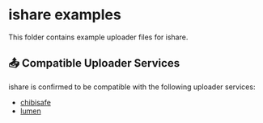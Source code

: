 # ishare examples

This folder contains example uploader files for ishare.

## 📤 Compatible Uploader Services

ishare is confirmed to be compatible with the following uploader services:

- [chibisafe](https://github.com/chibisafe/chibisafe)
- [lumen](https://github.com/ChecksumDev/lumen)

